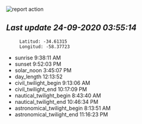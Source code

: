 ![report action](https://github.com/matiasz8/actions-for-reports/workflows/report%20action/badge.svg?branch=develop) 


## *****Last update 24-09-2020 03:55:14*****



		 Latitud: -34.61315
		 Longitud: -58.37723

 - sunrise 	 9:38:11 AM
 - sunset 	 9:52:03 PM
 - solar_noon 	 3:45:07 PM
 - day_length 	 12:13:52
 - civil_twilight_begin 	 9:13:06 AM
 - civil_twilight_end 	 10:17:09 PM
 - nautical_twilight_begin 	 8:43:40 AM
 - nautical_twilight_end 	 10:46:34 PM
 - astronomical_twilight_begin 	 8:13:51 AM
 - astronomical_twilight_end 	 11:16:23 PM
